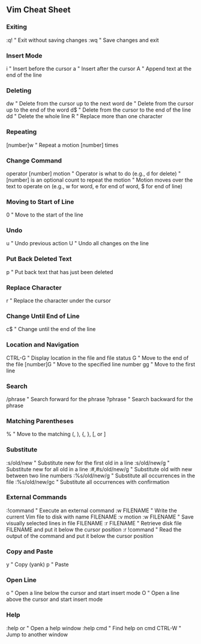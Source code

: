 ## Vim Cheat Sheet

### Exiting
:q!     " Exit without saving changes
:wq     " Save changes and exit

### Insert Mode
i       " Insert before the cursor
a       " Insert after the cursor
A       " Append text at the end of the line

### Deleting
dw      " Delete from the cursor up to the next word
de      " Delete from the cursor up to the end of the word
d$      " Delete from the cursor to the end of the line
dd      " Delete the whole line
R       " Replace more than one character

### Repeating
[number]w    " Repeat a motion [number] times

### Change Command
operator [number] motion    " Operator is what to do (e.g., d for delete)
                            " [number] is an optional count to repeat the motion
                            " Motion moves over the text to operate on (e.g., w for word, e for end of word, $ for end of line)

### Moving to Start of Line
0       " Move to the start of the line

### Undo
u       " Undo previous action
U       " Undo all changes on the line

### Put Back Deleted Text
p       " Put back text that has just been deleted

### Replace Character
r       " Replace the character under the cursor

### Change Until End of Line
c$      " Change until the end of the line

### Location and Navigation
CTRL-G  " Display location in the file and file status
G       " Move to the end of the file
[number]G  " Move to the specified line number
gg      " Move to the first line

### Search
/phrase " Search forward for the phrase
?phrase " Search backward for the phrase

### Matching Parentheses
%       " Move to the matching (, ), {, }, [, or ]

### Substitute
:s/old/new        " Substitute new for the first old in a line
:s/old/new/g      " Substitute new for all old in a line
:#,#s/old/new/g   " Substitute old with new between two line numbers
:%s/old/new/g     " Substitute all occurrences in the file
:%s/old/new/gc    " Substitute all occurrences with confirmation

### External Commands
:!command        " Execute an external command
:w FILENAME      " Write the current Vim file to disk with name FILENAME
:v motion :w FILENAME " Save visually selected lines in file FILENAME
:r FILENAME      " Retrieve disk file FILENAME and put it below the cursor position
:r !command      " Read the output of the command and put it below the cursor position

### Copy and Paste
y       " Copy (yank)
p       " Paste

### Open Line
o       " Open a line below the cursor and start insert mode
O       " Open a line above the cursor and start insert mode

### Help
:help <F1> or <HELP>   " Open a help window
:help cmd              " Find help on cmd
CTRL-W                 " Jump to another window
